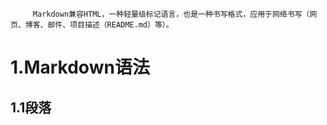          Markdown兼容HTML，一种轻量级标记语言，也是一种书写格式，应用于网络书写（网页、博客、邮件、项目描述（README.md）等）。

# 1.Markdown语法

## 1.1段落

